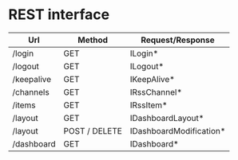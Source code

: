 # REST interface

Url | Method | Request/Response
--- | --- | ---
/login | GET | ILogin\*
/logout | GET | ILogout\*
/keepalive | GET | IKeepAlive\*
/channels | GET | IRssChannel\*
/items | GET | IRssItem\*
/layout | GET | IDashboardLayout\*
/layout | POST / DELETE | IDashboardModification\*
/dashboard | GET | IDashboard\*




